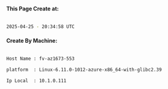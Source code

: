 
   
#### This Page Create at:

```bash

2025-04-25 - 20:34:58 UTC

```

#### Create By Machine:

```bash

Host Name : fv-az1673-553

platform  : Linux-6.11.0-1012-azure-x86_64-with-glibc2.39

Ip Local  : 10.1.0.111

```

